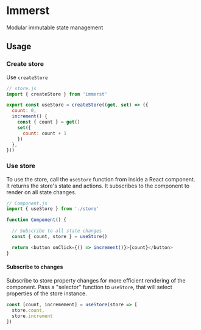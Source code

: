 # Immerst

Modular immutable state management

## Usage

### Create store

Use `createStore` 

```js
// store.js
import { createStore } from 'immerst'

export const useStore = createStore((get, set) => ({
  count: 0,
  increment() {
    const { count } = get()
    set({
      count: count + 1
    })
  },
}))
```

### Use store

To use the store, call the `useStore` function from inside a React component. It returns the store's state and actions. It subscribes to the component to render on all state changes.

```js
// Component.js
import { useStore } from './store'

function Component() {

  // Subscribe to all state changes
  const { count, store } = useStore()

  return <button onClick={() => increment()}>{count}</button>
}
```

#### Subscribe to changes

Subscribe to store property changes for more efficient rendering of the component. Pass a "selector" function to `useStore`, that will select properties of the store instance.

```js
const [count, incremement] = useStore(store => [
  store.count,
  store.increment
])
```
